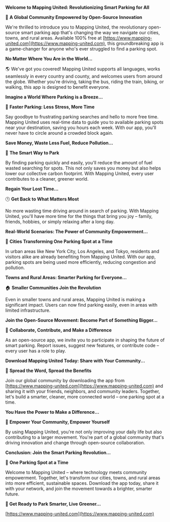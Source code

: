 **Welcome to Mapping United: Revolutionizing Smart Parking for All**

🚀 **A Global Community Empowered by Open-Source Innovation**

We're thrilled to introduce you to Mapping United, the revolutionary open-source smart parking app that's changing the way we navigate our cities, towns, and rural areas. Available 100% free at [https://www.mapping-united.com](https://www.mapping-united.com), this groundbreaking app is a game-changer for anyone who's ever struggled to find a parking spot.

**No Matter Where You Are in the World...**

🌎 We've got you covered! Mapping United supports all languages, works seamlessly in every country and county, and welcomes users from around the globe. Whether you're driving, taking the bus, riding the train, biking, or walking, this app is designed to benefit everyone.

**Imagine a World Where Parking is a Breeze...**

🚗 **Faster Parking: Less Stress, More Time**

Say goodbye to frustrating parking searches and hello to more free time. Mapping United uses real-time data to guide you to available parking spots near your destination, saving you hours each week. With our app, you'll never have to circle around a crowded block again.

**Save Money, Waste Less Fuel, Reduce Pollution...**

💸 **The Smart Way to Park**

By finding parking quickly and easily, you'll reduce the amount of fuel wasted searching for spots. This not only saves you money but also helps lower our collective carbon footprint. With Mapping United, every user contributes to a cleaner, greener world.

**Regain Your Lost Time...**

🕒 **Get Back to What Matters Most**

No more wasting time driving around in search of parking. With Mapping United, you'll have more time for the things that bring you joy – family, friends, hobbies, or simply relaxing after a long day.

**Real-World Scenarios: The Power of Community Empowerment...**

🌆 **Cities Transforming One Parking Spot at a Time**

In urban areas like New York City, Los Angeles, and Tokyo, residents and visitors alike are already benefiting from Mapping United. With our app, parking spots are being used more efficiently, reducing congestion and pollution.

**Towns and Rural Areas: Smarter Parking for Everyone...**

🏠 **Smaller Communities Join the Revolution**

Even in smaller towns and rural areas, Mapping United is making a significant impact. Users can now find parking easily, even in areas with limited infrastructure.

**Join the Open-Source Movement: Become Part of Something Bigger...**

💪 **Collaborate, Contribute, and Make a Difference**

As an open-source app, we invite you to participate in shaping the future of smart parking. Report issues, suggest new features, or contribute code – every user has a role to play.

**Download Mapping United Today: Share with Your Community...**

📲 **Spread the Word, Spread the Benefits**

Join our global community by downloading the app from [https://www.mapping-united.com](https://www.mapping-united.com) and sharing it with your friends, neighbors, and community leaders. Together, let's build a smarter, cleaner, more connected world – one parking spot at a time.

**You Have the Power to Make a Difference...**

💖 **Empower Your Community, Empower Yourself**

By using Mapping United, you're not only improving your daily life but also contributing to a larger movement. You're part of a global community that's driving innovation and change through open-source collaboration.

**Conclusion: Join the Smart Parking Revolution...**

🌟 **One Parking Spot at a Time**

Welcome to Mapping United – where technology meets community empowerment. Together, let's transform our cities, towns, and rural areas into more efficient, sustainable spaces. Download the app today, share it with your network, and join the movement towards a brighter, smarter future.

**🎉 Get Ready to Park Smarter, Live Greener...**

[https://www.mapping-united.com](https://www.mapping-united.com)